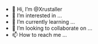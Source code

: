 - 👋 Hi, I’m @Xrustaller
- 👀 I’m interested in ...
- 🌱 I’m currently learning ...
- 💞️ I’m looking to collaborate on ...
- 📫 How to reach me ...

<!---
Xrustaller/Xrustaller is a ✨ special ✨ repository because its `README.md` (this file) appears on your GitHub profile.
You can click the Preview link to take a look at your changes.
--->
